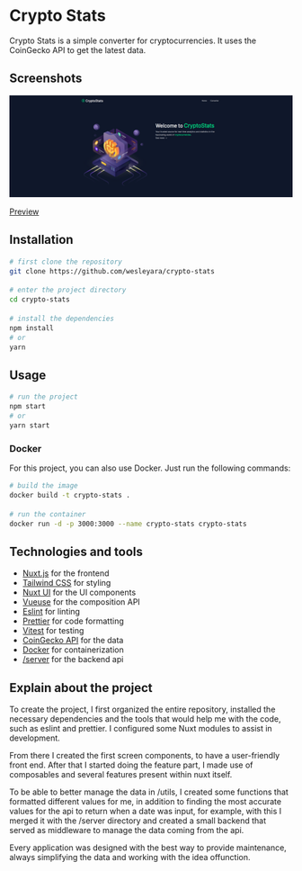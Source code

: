 # Crypto Stats

Crypto Stats is a simple converter for cryptocurrencies. It uses the CoinGecko API to get the latest data.

## Screenshots

![Preview](./public/preview.png)

[Preview](https://crypto-stats-three-tau.vercel.app/)

## Installation

```bash
# first clone the repository
git clone https://github.com/wesleyara/crypto-stats

# enter the project directory
cd crypto-stats

# install the dependencies
npm install 
# or
yarn
``` 

## Usage

```bash
# run the project
npm start
# or
yarn start
```

### Docker

For this project, you can also use Docker. Just run the following commands:

```bash
# build the image
docker build -t crypto-stats .

# run the container
docker run -d -p 3000:3000 --name crypto-stats crypto-stats
```

## Technologies and tools

- [Nuxt.js](https://nuxtjs.org/) for the frontend
- [Tailwind CSS](https://tailwindcss.com/) for styling
- [Nuxt UI](https://ui.nuxt.com/) for the UI components
- [Vueuse](https://vueuse.org/) for the composition API
- [Eslint](https://eslint.org/) for linting
- [Prettier](https://prettier.io/) for code formatting
- [Vitest](https://vitejs.dev/guide/) for testing
- [CoinGecko API](https://www.coingecko.com/en/api) for the data
- [Docker](https://www.docker.com/) for containerization
- [/server](./server) for the backend api

## Explain about the project

To create the project, I first organized the entire repository, installed the necessary dependencies and the tools that would help me with the code, such as eslint and prettier. I configured some Nuxt modules to assist in development.

From there I created the first screen components, to have a user-friendly front end. After that I started doing the feature part, I made use of composables and several features present within nuxt itself.

To be able to better manage the data in /utils, I created some functions that formatted different values ​​for me, in addition to finding the most accurate values ​​for the api to return when a date was input, for example, with this I merged it with the /server directory and created a small backend that served as middleware to manage the data coming from the api.

Every application was designed with the best way to provide maintenance, always simplifying the data and working with the idea of ​​function.